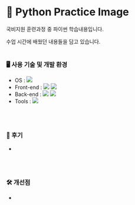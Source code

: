 # 📘 Python Practice Image

국비지원 훈련과정 중 파이썬 학습내용입니다.

수업 시간에 배웠던 내용들을 담고 있습니다.
<br><br>

### 🖥 사용 기술 및 개발 환경
* OS : <img src="https://img.shields.io/badge/windows 11-0078D4?style=for-the-badge&logo=windows11&logoColor=white">
* Front-end : <img src="https://img.shields.io/badge/HTML5-E34F26?style=for-the-badge&logo=HTML5&logoColor=white"> <img src="https://img.shields.io/badge/CSS3-1572B6?style=for-the-badge&logo=CSS3&logoColor=white"> 
* Back-end : <img src="https://img.shields.io/badge/Python-3776AB?style=for-the-badge&logo=Python&logoColor=white"> <img src="https://img.shields.io/badge/Django-092E20?style=for-the-badge&logo=Django&logoColor=white">
* Tools : <img src="https://img.shields.io/badge/PyCharm-000000?style=for-the-badge&logo=PyCharm&logoColor=white">

<br><br>

### 📝 후기
- 

<br><br>

### 🛠 개선점
- 

